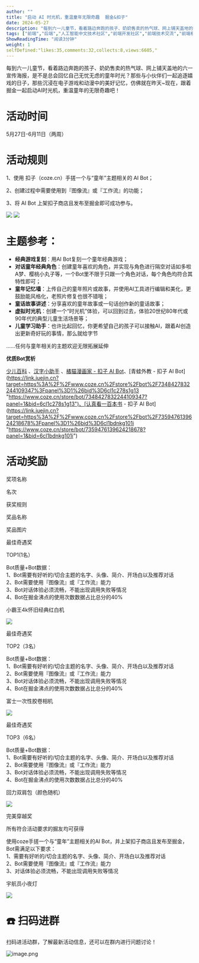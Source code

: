```yaml
---
author: ""
title: "启动 AI 时光机，重温童年无限奇趣  掘金&扣子"
date: 2024-05-27
description: "每到六一儿童节，看着路边奔跑的孩子、奶奶售卖的热气球、网上铺天盖地的六一宣传海报，是不是总会回忆自己无忧无虑的童年时光？跟着掘金一起启动AI时光机，重温童年的无限奇趣吧"
tags: ["前端","后端","人工智能中文技术社区","前端开发社区","前端技术交流","前端框架教程","JavaScript 学习资源","CSS 技巧与最佳实践","HTML5 最新动态","前端工程师职业发展","开源前端项目","前端技术趋势"]
ShowReadingTime: "阅读3分钟"
weight: 1
selfDefined:"likes:35,comments:32,collects:8,views:6605,"
---
```

每到六一儿童节，看着路边奔跑的孩子、奶奶售卖的热气球、网上铺天盖地的六一宣传海报，是不是总会回忆自己无忧无虑的童年时光？那些与小伙伴们一起追逐嬉戏的日子，那些沉浸在电子游戏和动漫中的美好记忆，仿佛就在昨天~现在，跟着掘金一起启动AI时光机，重温童年的无限奇趣吧！

活动时间
====

5月27日-6月11日（两周）

活动规则
====

1、使用 扣子（coze.cn）手搓一个与“童年”主题相关的 AI Bot；

2、创建过程中需要使用到『图像流』或『工作流』的功能；

3、将 AI Bot 上架扣子商店且发布至掘金即可成功参与。

![](/images/jueJin/286b34c6eb654fa.png) ![](/images/jueJin/461ae6c209b24e6.png)

主题参考：
=====

*   **经典游戏复刻**：用AI Bot复刻一个童年经典游戏；
*   **对话童年经典角色**：创建童年喜欢的角色，并实现与角色进行隔空对话如多啦A梦、樱桃小丸子等，一个Bot里不限于只跟一个角色对话，每个角色均符合其特性即可；
*   **童年记忆墙**：上传自己的童年照片或故事，并使用AI工具进行编辑和美化，更鼓励能风格化，老照片修复也很不错哦；
*   **童话故事讲述**：分享喜欢的童年故事或一句话创作新的童话故事；
*   **虚拟时光机**：创建一个“时光机”体验，可以回到过去，体验20世纪80年代或90年代的典型儿童生活场景等；
*   **儿童学习助手**：也许比起回忆，你更希望自己的孩子可以接触AI，跟着AI创造出更新奇好玩的事情，那么就给字节

......任何与童年相关的主题欢迎无限拓展延伸

**优质Bot赏析**

[少儿百科](https://link.juejin.cn?target=https%3A%2F%2Fwww.coze.cn%2Fstore%2Fbot%2F7356639925657255963%3Ffrom%3Dbots_card%26panel%3D1%26bid%3D6ch6702fs301m "https://www.coze.cn/store/bot/7356639925657255963?from=bots_card&panel=1&bid=6ch6702fs301m") 、[汉字小助手](https://link.juejin.cn?target=https%3A%2F%2Fwww.coze.cn%2Fstore%2Fbot%2F7367032548557340687%3Fpanel%3D1%26bid%3D6cl1c3p900g0f "https://www.coze.cn/store/bot/7367032548557340687?panel=1&bid=6cl1c3p900g0f") 、[橘猫漫画家 - 扣子 AI Bot](https://link.juejin.cn?target=https%3A%2F%2Fwww.coze.cn%2Fstore%2Fbot%2F7359541408325173289%3Fpanel%3D1%26bid%3D6cl1c3p90200f "https://www.coze.cn/store/bot/7359541408325173289?panel=1&bid=6cl1c3p90200f")、[青蛙外教 - 扣子 AI Bot](https://link.juejin.cn?target=https%3A%2F%2Fwww.coze.cn%2Fstore%2Fbot%2F7348427832244109347%3Fpanel%3D1%26bid%3D6cl1c278s1g13 "https://www.coze.cn/store/bot/7348427832244109347?panel=1&bid=6cl1c278s1g13")、[认真看一百本书 - 扣子 AI Bot](https://link.juejin.cn?target=https%3A%2F%2Fwww.coze.cn%2Fstore%2Fbot%2F7359476139624218678%3Fpanel%3D1%26bid%3D6cl1bdnkg101i "https://www.coze.cn/store/bot/7359476139624218678?panel=1&bid=6cl1bdnkg101i")

活动奖励
====

奖项名称

名次

获奖规则

奖品名称

奖品图片

最佳奇遇奖

TOP1(1名）

Bot质量+Bot数据：  
1、Bot需要有好听的/切合主题的名字、头像、简介、开场白以及推荐对话  
2、Bot需要使用『图像流』或『工作流』能力  
3、Bot对话体验必须流畅，不能出现调用失败等情况  
4、Bot在掘金沸点的使用次数数据占比总分的40%

小霸王4k怀旧经典红白机

![](/images/jueJin/746869596ac4449.png)

最佳奇遇奖

TOP2（3名）

Bot质量+Bot数据：  
1、Bot需要有好听的/切合主题的名字、头像、简介、开场白以及推荐对话  
2、Bot需要使用『图像流』或『工作流』能力  
3、Bot对话体验必须流畅，不能出现调用失败等情况  
4、Bot在掘金沸点的使用次数数据占比总分的40%

富士一次性胶卷相机

![](/images/jueJin/95f265a719d844e.png)

最佳奇遇奖

TOP3（6名）

Bot质量+Bot数据：  
1、Bot需要有好听的/切合主题的名字、头像、简介、开场白以及推荐对话  
2、Bot需要使用『图像流』或『工作流』能力  
3、Bot对话体验必须流畅，不能出现调用失败等情况  
4、Bot在掘金沸点的使用次数数据占比总分的40%

回力双肩包（颜色随机）

![](/images/jueJin/67ec1afdf60b462.png)

完美穿越奖

所有符合活动要求的掘友均可获得

使用coze手搓一个与“童年”主题相关的AI Bot，并上架扣子商店且发布至掘金，Bot需满足以下要求：  
1、需要有好听的/切合主题的名字、头像、简介、开场白以及推荐对话  
2、Bot需要使用『图像流』或『工作流』能力  
3、对话体验必须流畅，不能出现调用失败等情况

宇航员小夜灯

![](/images/jueJin/d8c5f0ad851f42c.png)

☎️ 扫码进群
=======

扫码进活动群，了解最新活动信息，还可以在群内进行问题讨论！

![image.png](/images/jueJin/6e01c8a763b6439.png)